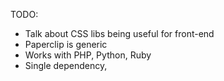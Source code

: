 TODO:

- Talk about CSS libs being useful for front-end
- Paperclip is generic
- Works with PHP, Python, Ruby
- Single dependency, 